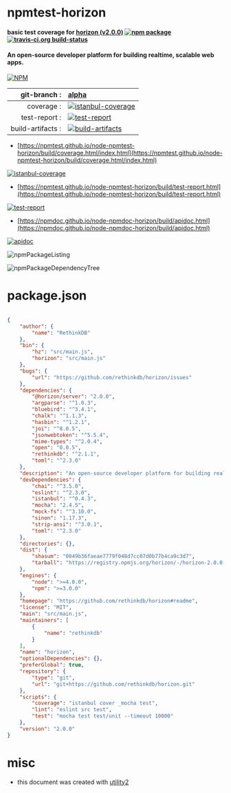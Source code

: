 # npmtest-horizon

#### basic test coverage for  [horizon (v2.0.0)](https://github.com/rethinkdb/horizon#readme)  [![npm package](https://img.shields.io/npm/v/npmtest-horizon.svg?style=flat-square)](https://www.npmjs.org/package/npmtest-horizon) [![travis-ci.org build-status](https://api.travis-ci.org/npmtest/node-npmtest-horizon.svg)](https://travis-ci.org/npmtest/node-npmtest-horizon)

#### An open-source developer platform for building realtime, scalable web apps.

[![NPM](https://nodei.co/npm/horizon.png?downloads=true&downloadRank=true&stars=true)](https://www.npmjs.com/package/horizon)

| git-branch : | [alpha](https://github.com/npmtest/node-npmtest-horizon/tree/alpha)|
|--:|:--|
| coverage : | [![istanbul-coverage](https://npmtest.github.io/node-npmtest-horizon/build/coverage.badge.svg)](https://npmtest.github.io/node-npmtest-horizon/build/coverage.html/index.html)|
| test-report : | [![test-report](https://npmtest.github.io/node-npmtest-horizon/build/test-report.badge.svg)](https://npmtest.github.io/node-npmtest-horizon/build/test-report.html)|
| build-artifacts : | [![build-artifacts](https://npmtest.github.io/node-npmtest-horizon/glyphicons_144_folder_open.png)](https://github.com/npmtest/node-npmtest-horizon/tree/gh-pages/build)|

- [https://npmtest.github.io/node-npmtest-horizon/build/coverage.html/index.html](https://npmtest.github.io/node-npmtest-horizon/build/coverage.html/index.html)

[![istanbul-coverage](https://npmtest.github.io/node-npmtest-horizon/build/screenCapture.buildCi.browser.%252Ftmp%252Fbuild%252Fcoverage.lib.html.png)](https://npmtest.github.io/node-npmtest-horizon/build/coverage.html/index.html)

- [https://npmtest.github.io/node-npmtest-horizon/build/test-report.html](https://npmtest.github.io/node-npmtest-horizon/build/test-report.html)

[![test-report](https://npmtest.github.io/node-npmtest-horizon/build/screenCapture.buildCi.browser.%252Ftmp%252Fbuild%252Ftest-report.html.png)](https://npmtest.github.io/node-npmtest-horizon/build/test-report.html)

- [https://npmdoc.github.io/node-npmdoc-horizon/build/apidoc.html](https://npmdoc.github.io/node-npmdoc-horizon/build/apidoc.html)

[![apidoc](https://npmdoc.github.io/node-npmdoc-horizon/build/screenCapture.buildCi.browser.%252Ftmp%252Fbuild%252Fapidoc.html.png)](https://npmdoc.github.io/node-npmdoc-horizon/build/apidoc.html)

![npmPackageListing](https://npmtest.github.io/node-npmtest-horizon/build/screenCapture.npmPackageListing.svg)

![npmPackageDependencyTree](https://npmtest.github.io/node-npmtest-horizon/build/screenCapture.npmPackageDependencyTree.svg)



# package.json

```json

{
    "author": {
        "name": "RethinkDB"
    },
    "bin": {
        "hz": "src/main.js",
        "horizon": "src/main.js"
    },
    "bugs": {
        "url": "https://github.com/rethinkdb/horizon/issues"
    },
    "dependencies": {
        "@horizon/server": "2.0.0",
        "argparse": "^1.0.3",
        "bluebird": "^3.4.1",
        "chalk": "^1.1.3",
        "hasbin": "^1.2.1",
        "joi": "^8.0.5",
        "jsonwebtoken": "^5.5.4",
        "mime-types": "^2.0.4",
        "open": "0.0.5",
        "rethinkdb": "^2.1.1",
        "toml": "^2.3.0"
    },
    "description": "An open-source developer platform for building realtime, scalable web apps.",
    "devDependencies": {
        "chai": "^3.5.0",
        "eslint": "^2.3.0",
        "istanbul": "^0.4.3",
        "mocha": "2.4.5",
        "mock-fs": "^3.10.0",
        "sinon": "1.17.3",
        "strip-ansi": "^3.0.1",
        "toml": "^2.3.0"
    },
    "directories": {},
    "dist": {
        "shasum": "0049b36faeae7779f048d7cc07d0b77b4ca9c3d7",
        "tarball": "https://registry.npmjs.org/horizon/-/horizon-2.0.0.tgz"
    },
    "engines": {
        "node": ">=4.0.0",
        "npm": ">=3.0.0"
    },
    "homepage": "https://github.com/rethinkdb/horizon#readme",
    "license": "MIT",
    "main": "src/main.js",
    "maintainers": [
        {
            "name": "rethinkdb"
        }
    ],
    "name": "horizon",
    "optionalDependencies": {},
    "preferGlobal": true,
    "repository": {
        "type": "git",
        "url": "git+https://github.com/rethinkdb/horizon.git"
    },
    "scripts": {
        "coverage": "istanbul cover _mocha test",
        "lint": "eslint src test",
        "test": "mocha test test/unit --timeout 10000"
    },
    "version": "2.0.0"
}
```



# misc
- this document was created with [utility2](https://github.com/kaizhu256/node-utility2)
